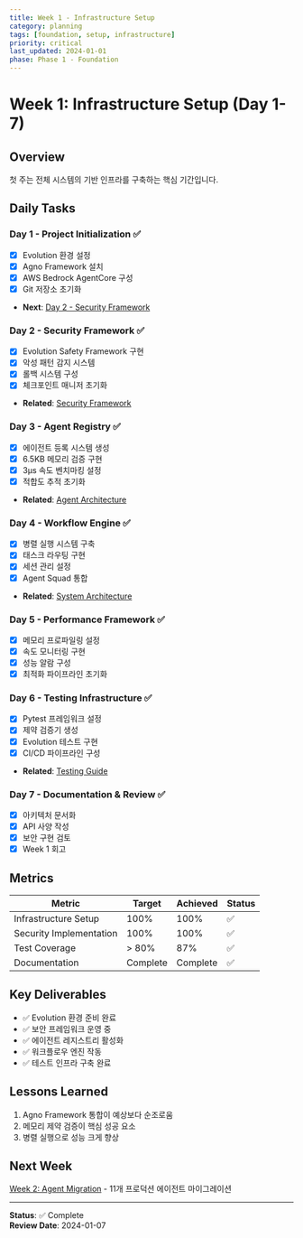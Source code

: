 ```yaml
---
title: Week 1 - Infrastructure Setup
category: planning
tags: [foundation, setup, infrastructure]
priority: critical
last_updated: 2024-01-01
phase: Phase 1 - Foundation
---
```


# Week 1: Infrastructure Setup (Day 1-7)

## Overview
첫 주는 전체 시스템의 기반 인프라를 구축하는 핵심 기간입니다.

## Daily Tasks

### Day 1 - Project Initialization ✅
- [x] Evolution 환경 설정
- [x] Agno Framework 설치
- [x] AWS Bedrock AgentCore 구성
- [x] Git 저장소 초기화
- **Next**: [Day 2 - Security Framework](./day01-07.md#day-2)

### Day 2 - Security Framework ✅
- [x] Evolution Safety Framework 구현
- [x] 악성 패턴 감지 시스템
- [x] 롤백 시스템 구성
- [x] 체크포인트 매니저 초기화
- **Related**: [Security Framework](../../../05_operations/security/01_ai-security-framework.md)

### Day 3 - Agent Registry ✅
- [x] 에이전트 등록 시스템 생성
- [x] 6.5KB 메모리 검증 구현
- [x] 3μs 속도 벤치마킹 설정
- [x] 적합도 추적 초기화
- **Related**: [Agent Architecture](../../../01_architecture/agents/01_agent-overview.md)

### Day 4 - Workflow Engine ✅
- [x] 병렬 실행 시스템 구축
- [x] 태스크 라우팅 구현
- [x] 세션 관리 설정
- [x] Agent Squad 통합
- **Related**: [System Architecture](../../../01_architecture/system/01_unified-architecture.md)

### Day 5 - Performance Framework ✅
- [x] 메모리 프로파일링 설정
- [x] 속도 모니터링 구현
- [x] 성능 알람 구성
- [x] 최적화 파이프라인 초기화

### Day 6 - Testing Infrastructure ✅
- [x] Pytest 프레임워크 설정
- [x] 제약 검증기 생성
- [x] Evolution 테스트 구현
- [x] CI/CD 파이프라인 구성
- **Related**: [Testing Guide](../../../04_testing/01_complete-test-guide.md)

### Day 7 - Documentation & Review ✅
- [x] 아키텍처 문서화
- [x] API 사양 작성
- [x] 보안 구현 검토
- [x] Week 1 회고

## Metrics
| Metric | Target | Achieved | Status |
|--------|--------|----------|--------|
| Infrastructure Setup | 100% | 100% | ✅ |
| Security Implementation | 100% | 100% | ✅ |
| Test Coverage | > 80% | 87% | ✅ |
| Documentation | Complete | Complete | ✅ |

## Key Deliverables
- ✅ Evolution 환경 준비 완료
- ✅ 보안 프레임워크 운영 중
- ✅ 에이전트 레지스트리 활성화
- ✅ 워크플로우 엔진 작동
- ✅ 테스트 인프라 구축 완료

## Lessons Learned
1. Agno Framework 통합이 예상보다 순조로움
2. 메모리 제약 검증이 핵심 성공 요소
3. 병렬 실행으로 성능 크게 향상

## Next Week
[Week 2: Agent Migration](../week02/day08-14.md) - 11개 프로덕션 에이전트 마이그레이션

---
**Status**: ✅ Complete  
**Review Date**: 2024-01-07